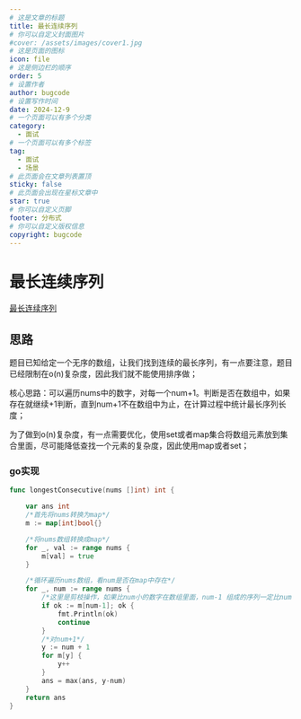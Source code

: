 ```yaml
---
# 这是文章的标题
title: 最长连续序列
# 你可以自定义封面图片
#cover: /assets/images/cover1.jpg
# 这是页面的图标
icon: file
# 这是侧边栏的顺序
order: 5
# 设置作者
author: bugcode
# 设置写作时间
date: 2024-12-9
# 一个页面可以有多个分类
category:
  - 面试
# 一个页面可以有多个标签
tag:
  - 面试
  - 场景
# 此页面会在文章列表置顶
sticky: false
# 此页面会出现在星标文章中
star: true
# 你可以自定义页脚
footer: 分布式
# 你可以自定义版权信息
copyright: bugcode
---
```



# 最长连续序列

[最长连续序列](https://leetcode.cn/problems/longest-consecutive-sequence/description/?envType=study-plan-v2&envId=top-100-liked)

## 思路

题目已知给定一个无序的数组，让我们找到连续的最长序列，有一点要注意，题目已经限制在o(n)复杂度，因此我们就不能使用排序做；

核心思路：可以遍历nums中的数字，对每一个num+1。判断是否在数组中，如果存在就继续+1判断，直到num+1不在数组中为止，在计算过程中统计最长序列长度；

为了做到o(n)复杂度，有一点需要优化，使用set或者map集合将数组元素放到集合里面，尽可能降低查找一个元素的复杂度，因此使用map或者set；

### go实现

```go
func longestConsecutive(nums []int) int {

	var ans int
	/*首先将nums转换为map*/
	m := map[int]bool{}

	/*将nums数组转换成map*/
	for _, val := range nums {
		m[val] = true
	}

	/*循环遍历nums数组，看num是否在map中存在*/
	for _, num := range nums {
		/*这里是剪枝操作，如果比num小的数字在数组里面，num-1 组成的序列一定比num长，因此在这里剪枝操作*/
		if ok := m[num-1]; ok {
			fmt.Println(ok)
			continue
		}
		/*对num+1*/
		y := num + 1
		for m[y] {
			y++
		}
		ans = max(ans, y-num)
	}
	return ans
}

```

